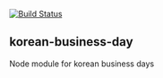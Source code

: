 [![Build Status](https://travis-ci.org/croquiscom/korean-business-day.svg?branch=master)](https://travis-ci.org/croquiscom/korean-business-day)

## korean-business-day

Node module for korean business days